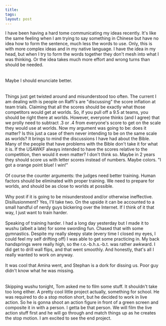 ```yaml
---
title: 
tags: 
layout: post
---
```

I have been having a hard tome communicating my ideas recently.  It's like the same feeling when I am trying to say something in Chinese but have no idea how to form the sentence, much less the words to use. Only, this is with more complex ideas and in my native language. I have the idea in my head, but when I try to form the words together they don't mesh into what I was thinking.  Or the idea takes much more effort and wrong turns than should be needed.  <br /><br />Maybe I should enunciate better.  <br /><br />Things just get twisted around and misunderstood too often. The current I am dealing with is people on Raffi's are "discussing" the score inflation at team trials.  Claiming that all the scores should be exactly what those competitors would get at worlds.  So, if you pull off a 9.5 at teams, you should be right there at worlds. However, everyone thinks (and I agree) that we prolly need to subtract .3 or .4 from everyone's score to get on the scale they would use at worlds.  Now my argument was going to be: does it matter?  Is this just a case of them never intending to be on the same scale as worlds?  It brings to mind the discussions I have had about the Bible.  Many of the people that have problems with the Bible don't take it for what it is.  If the USAWKF always intended to have the scores relative to the competition, then would it even matter?  I don't think so.  Maybe in 2 years they should score us with letter scores instead of numbers.  Maybe colors.  "I got a orange point blue! I win!"<br /><br />Of course the counter arguments:  the judges need better training.  Human factors should be eliminated with proper training.  We need to prepare for worlds, and should be as close to worlds at possible.<br /><br />Why post if it is going to be misunderstood and/or otherwise ineffective.  Disillusionment? Yes, I'll take two.  On the upside it can be accounted to a small handful of nerdy guys bickering over the Internet.  If I think of it that way, I just want to train harder. <br /><br />Speaking of training harder.  I had a long day yesterday but I made it to wushu (albeit a late) for some swording fun.  Chased that with some gymnastics.  Despite my really sleepy state (every time I closed my eyes, I could feel my self drifting off) I was able to get some practicing in.  My back handsprings were really high, so the r.o.-b.h.s.-b.t. was rather awkward.  I did get to drill wall flips, and that went smoothly.  And honestly, that's all I really wanted to work on anyway. <br /><br />It was cool that Amina went, and Stephan is a dork for dissing us.  Poor guy didn't know what he was missing.  <br /><br />Skipping wushu tonight, Tom asked me to film some stuff.  It shouldn't take too long either.  A pretty cool little project actually, something for school.  He was required to do a stop motion short, but he decided to work in live action.  So he is gonna shoot an action figure in front of a green screen and composite it in with a person.  I getta be that person.  We will film the live action stuff first and he will go through and match things up as he creates the stop motion.  I am excited to see the end project.  
